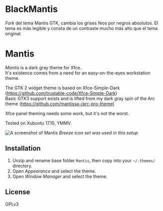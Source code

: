 # BlackMantis

_Fork_ del tema Mantis GTK, cambia los grises feos por negros absolutos. El tema es más legible
y consta de un contraste mucho más alto que el tema original.

Mantis
==========

*Mantis* is a dark gray theme for Xfce.   
It's existence comes from a need for an easy-on-the-eyes workstation theme.


The GTK 2 widget theme is based on Xfce-Simple-Dark (https://github.com/trustable-code/Xfce-Simple-Dark)  
Basic GTK3 support exists and is lifted from my dark gray spin of the Arc theme (https://github.com/mantissa-/arc-pro-theme)

Xfce panel theming needs some work, but it's not the worst.

Tested on Xubuntu 17.10, YMMV.

![A screenshot of Mantis](https://i.imgur.com/Mjb8o3N.png)
*Breeze icon set was used in this setup*

Installation
------------

1. Unzip and rename base folder `Mantis`, then copy into your `~/.themes/` directory.
2. Open *Appearance* and select the theme.
3. Open *Window Manager* and select the theme.

License
-------

GPLv3
